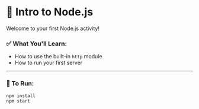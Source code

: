 # 🧠 Intro to Node.js

Welcome to your first Node.js activity!

### ✅ What You'll Learn:
- How to use the built-in `http` module
- How to run your first server

---

### 🚀 To Run:

```bash
npm install
npm start
